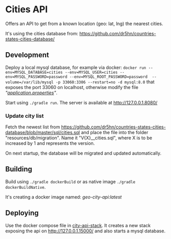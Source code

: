 # Cities API

Offers an API to get from a known location (geo: lat, lng) the nearest cities.

It's using the cities database from: https://github.com/dr5hn/countries-states-cities-database/


## Development

Deploy a local mysql database, for example via docker: 
`docker run --env=MYSQL_DATABASE=cities --env=MYSQL_USER=cities --env=MYSQL_PASSWORD=password --env=MYSQL_ROOT_PASSWORD=password  --volume=/var/lib/mysql -p 33060:3306 --restart=no -d mysql:8.0`
that exposes the port 33060 on localhost, otherwise modify the file _"[application.properties](src/main/resources/application.properties)"_.

Start using ```./gradle run```. The server is available at http://127.0.0.1.8080/


### Update city list

Fetch the newest list from
https://github.com/dr5hn/countries-states-cities-database/blob/master/sql/cities.sql
and place the file into the folder "resources/db/migration". Name it "V{X}__cities.sql",
where X is to be increased by 1 and represents the version.

On next startup, the database will be migrated and updated automatically.


## Building

Build using ```./gradle dockerBuild``` or as native image ```./gradle dockerBuildNative```.

It's creating a docker image named: _geo-city-api:latest_ 

## Deploying

Use the docker compose file in  [city-api-stack](city-api-stack/docker-compose.yml).
It creates a new stack exposing the api on http://127.0.0.1.15000/ and also starts a mysql database.


